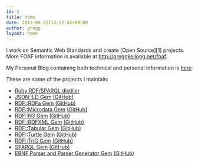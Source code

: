 ```yaml
---
id: 2
title: Home
date: 2013-09-25T13:52:42+00:00
author: gregg
layout: home
---
```

<div about='http://greggkellogg.net/foaf#me' typeof='foaf:Person'>
  <link href="http://greggkellogg.net/" rel="foaf:homepage" />
  
  <p>
    I work on Semantic Web Standards and create [Open Source][1] projects. More FOAF information is available at <a href="http://greggkellogg.net/foaf">http://greggkellogg.net/foaf</a>.
  </p>
  
  <p>
    My Personal Blog containing both technical and personal information is <a href='/blog/' rel='foaf:weblog'>here</a>
  </p>
  
  <p>
    These are some of the projects I maintain:
  </p>
  
  <ul>
    <li>
      <a href="http://rdf.greggkellogg.net/">Ruby RDF/SPARQL distiller</a>
    </li>
    <li>
      <a href="http://rubygems.org/gems/json-ld" title="RubyGems">JSON::LD Gem</a> <a href="http://github.com/ruby-rdf/json-ld" title="GitHub">(GitHub)</a>
    </li>
    <li>
      <a href="http://rubygems.org/gems/rdf-rdfa" title="RubyGems">RDF::RDFa Gem</a> <a href="http://github.com/ruby-rdf/rdf-rdfa" title="GitHub">(GitHub)</a>
    </li>
    <li>
      <a href="http://rubygems.org/gems/rdf-microdata" title="RubyGems">RDF::Microdata Gem</a> <a href="http://github.com/ruby-rdf/rdf-microdata" title="GitHub">(GitHub)</a>
    </li>
    <li>
      <a href="http://rubygems.org/gems/rdf-n3" title="RubyGems">RDF::N3 Gem</a> <a href="http://github.com/ruby-rdf/rdf-n3" title="GitHub">(GitHub)</a>
    </li>
    <li>
      <a href="http://rubygems.org/gems/rdf-rdfxml" title="RubyGems">RDF::RDFXML Gem</a> <a href="http://github.com/ruby-rdf/rdf-rdfxml" title="GitHub">(GitHub)</a>
    </li>
    <li>
      <a href="http://rubygems.org/gems/rdf-tabular" title="RubyGems">RDF::Tabular Gem</a> <a href="http://github.com/ruby-rdf/rdf-tabular" title="GitHub">(GitHub)</a>
    </li>
    <li>
      <a href="http://rubygems.org/gems/rdf-turtle" title="RubyGems">RDF::Turtle Gem</a> <a href="http://github.com/ruby-rdf/rdf-turtle" title="GitHub">(GitHub)</a>
    </li>
    <li>
      <a href="http://rubygems.org/gems/rdf-trig" title="RubyGems">RDF::TriG Gem</a> <a href="http://github.com/ruby-rdf/rdf-trig" title="GitHub">(GitHub)</a>
    </li>
    <li>
      <a href="http://rubygems.org/gems/sparql" title="RubyGems">SPARQL Gem</a> <a href="http://github.com/ruby-rdf/sparql" title="GitHub">(GitHub)</a>
    </li>
    <li>
      <a href="http://rubygems.org/gems/ebnf" title="RubyGems">EBNF Parser and Parser Generator Gem</a> <a href="http://github.com/gkellogg/ebnf" title="GitHub">(GitHub)</a>
    </li>
  </ul>
  </div>